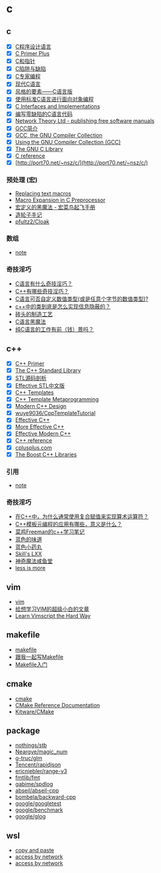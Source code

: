# c

## c

- [x] [C程序设计语言](https://book.douban.com/subject/1139336/)
- [x] [C Primer Plus](https://book.douban.com/subject/1240002/)
- [x] [C和指针](https://book.douban.com/subject/3012360/)
- [x] [C陷阱与缺陷](https://book.douban.com/subject/2778632/)
- [x] [C专家编程](https://book.douban.com/subject/2377310/)
- [x] [现代C语言](http://icube-icps.unistra.fr/img_auth.php/d/db/ModernC.pdf)
- [x] [风格的要素——C语言版](http://www.oualline.com/books.free/style/index.html)
- [x] [使用标准C语言进行面向对象编程](https://www.cs.rit.edu/~ats/books/ooc.pdf)
- [x] [C Interfaces and Implementations](https://book.douban.com/subject/1826292/)
- [x] [编写零缺陷的C语言代码](http://www.duckware.com/bugfreec/index.html)
- [x] [Network Theory Ltd - publishing free software manuals](http://www.network-theory.co.uk/)
- [x] [GCC简介](http://www.network-theory.co.uk/docs/gccintro/)
- [x] [GCC, the GNU Compiler Collection](https://gcc.gnu.org/)
- [x] [Using the GNU Compiler Collection (GCC)](https://gcc.gnu.org/onlinedocs/gcc/)
- [x] [The GNU C Library](https://www.gnu.org/software/libc/manual/)
- [x] [C reference](https://en.cppreference.com/w/c)
- [x] [http://port70.net/~nsz/c/](http://port70.net/~nsz/c/)

### 预处理 (宏)

- [Replacing text macros](https://en.cppreference.com/w/c/preprocessor/replace)
- [Macro Expansion in C Preprocessor](https://zhuanlan.zhihu.com/p/25044913)
- [宏定义的黑魔法 - 宏菜鸟起飞手册](https://onevcat.com/2014/01/black-magic-in-macro/)
- [造轮子手记](https://zhuanlan.zhihu.com/wheel-creatation)
- [pfultz2/Cloak](https://github.com/pfultz2/Cloak)

### 数组

- [note](c/array)

### 奇技淫巧

- [C语言有什么奇技淫巧？](https://www.zhihu.com/question/27417946)
- [C++有哪些奇技淫巧？](https://www.zhihu.com/question/27338446)
- [C语言可否自定义数值类型(或是任意个字节的数值类型)?](https://www.zhihu.com/question/30956458)
- [c++中的类到底是怎么实现信息隐蔽的？](https://www.zhihu.com/question/263672254)
- [砖头的制造工艺](https://zhuanlan.zhihu.com/c_148841715)
- [C语言黑魔法](https://zhuanlan.zhihu.com/c_83697357)
- [纯C语言的工作有前（钱）景吗？](https://www.zhihu.com/question/30292024)

## c++

- [x] [C++ Primer](https://book.douban.com/subject/24089577/)
- [x] [The C++ Standard Library](https://book.douban.com/subject/1110941/)
- [x] [STL源码剖析](https://book.douban.com/subject/1110934/)
- [x] [Effective STL中文版](https://book.douban.com/subject/1792179/)
- [x] [C++ Templates](https://book.douban.com/subject/2378124/)
- [x] [C++ Template Metaprogramming](https://book.douban.com/subject/4136223/)
- [x] [Modern C++ Design](https://book.douban.com/subject/1119904/)
- [x] [wuye9036/CppTemplateTutorial](https://github.com/wuye9036/CppTemplateTutorial)
- [x] [Effective C++](https://book.douban.com/subject/1842426/)
- [x] [More Effective C++](https://book.douban.com/subject/5908727/)
- [x] [Effective Modern C++](https://book.douban.com/subject/25923597/)
- [x] [C++ reference](https://en.cppreference.com/w/)
- [x] [cplusplus.com](http://www.cplusplus.com/)
- [x] [The Boost C++ Libraries](https://theboostcpplibraries.com/)

### 引用

- [note](cpp/reference)

### 奇技淫巧

- [在C++中，为什么通常使用复合赋值来实现算术运算符？](https://www.zhihu.com/question/35178911)
- [C++模板元编程的应用有哪些，意义是什么？](https://www.zhihu.com/question/21656266)
- [菜鸡Freeman的c++学习笔记](https://zhuanlan.zhihu.com/freemanscpp)
- [蓝色的味道](https://zhuanlan.zhihu.com/frozengene)
- [蓝色小药丸](https://zhuanlan.zhihu.com/sildenafil)
- [Skill's LXX](https://zhuanlan.zhihu.com/skillxx)
- [神奇魔法咸鱼堂](https://zhuanlan.zhihu.com/magicsaltyfish)
- [less is more](https://zhuanlan.zhihu.com/lessmore)

## vim

- [vim](https://github.com/gaoxinge/bible/tree/master/c/vim)
- [给想学习VIM的超级小白的文章](https://zhuanlan.zhihu.com/p/22530297)
- [Learn Vimscript the Hard Way](http://learnvimscriptthehardway.stevelosh.com/)

## makefile

- [makefile](https://github.com/gaoxinge/bible/tree/master/c/makefile)
- [跟我一起写Makefile](https://seisman.github.io/how-to-write-makefile)
- [Makefile入门](https://zhuanlan.zhihu.com/p/149346441)

## cmake

- [cmake](https://github.com/gaoxinge/bible/tree/master/c/cmake)
- [CMake Reference Documentation](https://cmake.org/cmake/help/v3.22/)
- [Kitware/CMake](https://github.com/Kitware/CMake)

## package

- [nothings/stb](https://github.com/gaoxinge/bible/tree/master/c/package/stb_test)
- [Neargye/magic_num](https://github.com/gaoxinge/bible/tree/master/c/package/magic_enum_test)
- [g-truc/glm](https://github.com/gaoxinge/bible/tree/master/c/package/glm_test)
- [Tencent/rapidjson](https://github.com/gaoxinge/bible/tree/master/c/package/rapidjson_test)
- [ericniebler/range-v3](https://github.com/gaoxinge/bible/tree/master/c/package/range_v3_test)
- [fmtlib/fmt](https://github.com/gaoxinge/bible/tree/master/c/package/fmt_test)
- [gabime/spdlog](https://github.com/gaoxinge/bible/tree/master/c/package/spdlog_test)
- [abseil/abseil-cpp](https://github.com/gaoxinge/bible/tree/master/c/package/abseil_cpp_test)
- [bombela/backward-cpp](https://github.com/gaoxinge/bible/tree/master/c/package/backward_cpp_test)
- [google/googletest](https://github.com/gaoxinge/bible/tree/master/c/package/google_test_test)
- [google/benchmark](https://github.com/gaoxinge/bible/tree/master/c/package/benchmark_test)
- [google/glog](https://github.com/gaoxinge/bible/tree/master/c/package/glog_test)

## wsl

- [copy and paste](https://www.reddit.com/r/bashonubuntuonwindows/comments/ceeu8p/comment/eu253fe/?utm_source=share&utm_medium=web2x&context=3)
- [access by network](https://stackoverflow.com/questions/49835559/how-to-access-to-the-web-server-which-running-on-wslwindows-subsystem-for-linux/64159675#64159675)
- [access by network](https://www.nextofwindows.com/allow-server-running-inside-wsl-to-be-accessible-outside-windows-10-host)
